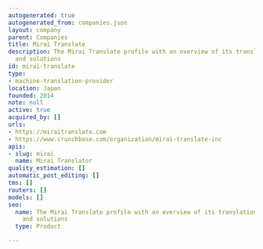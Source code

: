 ```yaml
---
autogenerated: true
autogenerated_from: companies.json
layout: company
parent: Companies
title: Mirai Translate
description: The Mirai Translate profile with an overview of its translation technologies
  and solutions
id: mirai-translate
type:
- machine-translation-provider
location: Japan
founded: 2014
note: null
active: true
acquired_by: []
urls:
- https://miraitranslate.com
- https://www.crunchbase.com/organization/mirai-translate-inc
apis:
- slug: mirai
  name: Mirai Translator
quality_estimation: []
automatic_post_editing: []
tms: []
routers: []
models: []
seo:
  name: The Mirai Translate profile with an overview of its translation technologies
    and solutions
  type: Product

---
```


